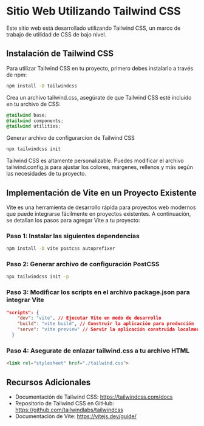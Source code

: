 # Sitio Web Utilizando Tailwind CSS

Este sitio web está desarrollado utilizando Tailwind CSS, un marco de trabajo de utilidad de CSS de bajo nivel.

## Instalación de Tailwind CSS

Para utilizar Tailwind CSS en tu proyecto, primero debes instalarlo a través de npm:
```bash
npm install -D tailwindcss
```
Crea un archivo tailwind.css, asegúrate de que Tailwind CSS esté incluido en tu archivo de CSS:
```css
@tailwind base;
@tailwind components;
@tailwind utilities;
```
Generar archivo de configurarcion de Tailwind CSS
```bash
npx tailwindcss init
```
Tailwind CSS es altamente personalizable. Puedes modificar el archivo tailwind.config.js para ajustar los colores, márgenes, rellenos y más según las necesidades de tu proyecto.


## Implementación de Vite en un Proyecto Existente
Vite es una herramienta de desarrollo rápida para proyectos web modernos que puede integrarse fácilmente en proyectos existentes. A continuación, se detallan los pasos para agregar Vite a tu proyecto:

### Paso 1: Instalar las siguientes dependencias
```bash
npm install -D vite postcss autoprefixer
```
### Paso 2: Generar archivo de configuración PostCSS
```bash
npx tailwindcss init -p
```
### Paso 3: Modificar los scripts en el archivo package.json para integrar Vite
```json
"scripts": {
    "dev": "vite", // Ejecutar Vite en modo de desarrollo
    "build": "vite build", // Construir la aplicación para producción
    "serve": "vite preview" // Servir la aplicación construida localmente
  }
```
### Paso 4: Asegurate de enlazar tailwind.css a tu archivo HTML
```html
<link rel="stylesheet" href="./tailwind.css">
```

## Recursos Adicionales
* Documentación de Tailwind CSS: https://tailwindcss.com/docs  
* Repositorio de Tailwind CSS en GitHub: https://github.com/tailwindlabs/tailwindcss
* Documentación de Vite: https://vitejs.dev/guide/
